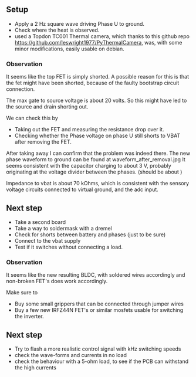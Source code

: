 ## Setup
- Apply a 2 Hz square wave driving Phase U to ground.
- Check where the heat is observed.
- used a Topdon TC001 Thermal camera, which thanks to this github repo https://github.com/leswright1977/PyThermalCamera, was, with some minor modifications, easily usable on debian.

### Observation
It seems like the top FET is simply shorted.
A possible reason for this is that the fet might have been shorted, because of the faulty bootstrap circuit connection.

The max gate to source voltage is about 20 volts. So this might have led to the source and drain shorting out.

We can check this by 
- Taking out the FET and measuring the resistance drop over it.
- Checking whether the Phase voltage on phase U still shorts to VBAT after removing the FET.

After taking away I can confirm that the problem was indeed there. The new phase waveform to ground can be found at waveform_after_removal.jpg
It seems consistent with the capacitor charging to about 3 V, probably originating at the voltage divider between the phases. (should be about )

Impedance to vbat is about 70 kOhms, which is consistent with the sensory voltage circuits connected to virtual ground, and the adc input.

## Next step
- Take a second board
- Take a way to soldermask with a dremel
- Check for shorts between battery and phases (just to be sure)
- Connect to the vbat supply
- Test if it switches without connecting a load.


### Observation
It seems like the new resulting BLDC, with soldered wires accordingly and non-broken FET's does work accordingly.

Make sure to
- Buy some small grippers that can be connected through jumper wires
- Buy a few new IRFZ44N FET's or similar mosfets usable for switching the inverter.

## Next step
- Try to flash a more realistic control signal with kHz switching speeds
- check the wave-forms and currents in no load
- check the behaviour with a 5-ohm load, to see if the PCB can withstand the high currents